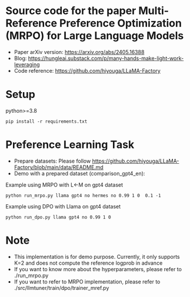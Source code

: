 # Source code for the paper Multi-Reference Preference Optimization (MRPO) for Large Language Models

- Paper arXiv version: https://arxiv.org/abs/2405.16388  
- Blog: https://hungleai.substack.com/p/many-hands-make-light-work-leveraging
- Code reference: https://github.com/hiyouga/LLaMA-Factory 

# Setup  
python>=3.8
```
pip install -r requirements.txt   
```

# Preference Learning Task
- Prepare datasets: Please follow https://github.com/hiyouga/LLaMA-Factory/blob/main/data/README.md
- Demo with a prepared dataset (comparison_gpt4_en):

Example using MRPO with L<-M on gpt4 dataset
```
python run_mrpo.py llama gpt4 no hermes no 0.99 1 0  0.1 -1
```
Example using DPO with Llama on gpt4 dataset
```
python run_dpo.py llama gpt4 no 0.99 1 0
```

# Note
- This implementation is for demo purpose. Currently, it only supports K=2 and does not compute the reference logprob in advance
- If you want to know more about the hyperparameters, please refer to ./run_mrpo.py
- If you want to refer to MRPO implementation, please refer to ./src/llmtuner/train/dpo/trainer_mref.py 